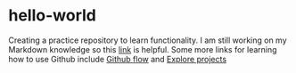# hello-world
Creating a practice repository to learn functionality.
I am still working on my Markdown knowledge so this [link](https://github.com/adam-p/markdown-here/wiki/Markdown-Here-Cheatsheet#lists) is helpful.
Some more links for learning how to use Github include [Github flow](https://guides.github.com/introduction/flow/) and [Explore projects](https://github.com/explore)
